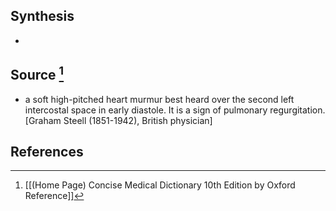 ## Synthesis
- 
## Source [^1]
- a soft high-pitched heart murmur best heard over the second left intercostal space in early diastole. It is a sign of pulmonary regurgitation. \[Graham Steell (1851-1942), British physician]
## References

[^1]: [[(Home Page) Concise Medical Dictionary 10th Edition by Oxford Reference]]